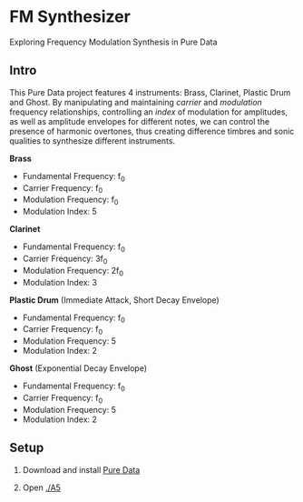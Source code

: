 # FM Synthesizer
Exploring Frequency Modulation Synthesis in Pure Data

## Intro
This Pure Data project features 4 instruments: Brass, Clarinet, Plastic Drum
and Ghost. By manipulating and maintaining *carrier* and *modulation*
frequency relationships, controlling an *index* of modulation for
amplitudes, as well as amplitude envelopes for different notes, we can
control the presence of harmonic overtones, thus creating
difference timbres and sonic qualities to synthesize different instruments.

**Brass**
- Fundamental Frequency: f<sub>0<sub/>
- Carrier Frequency: f<sub>0<sub/>
- Modulation Frequency: f<sub>0<sub/>
- Modulation Index: 5

**Clarinet**
- Fundamental Frequency: f<sub>0<sub/>
- Carrier Frequency: 3f<sub>0<sub/>
- Modulation Frequency: 2f<sub>0<sub/>
- Modulation Index: 3

**Plastic Drum** (Immediate Attack, Short Decay Envelope)
- Fundamental Frequency: f<sub>0<sub/>
- Carrier Frequency: f<sub>0<sub/>
- Modulation Frequency: 5
- Modulation Index: 2

**Ghost** (Exponential Decay Envelope)
- Fundamental Frequency: f<sub>0<sub/>
- Carrier Frequency: f<sub>0<sub/>
- Modulation Frequency: 5
- Modulation Index: 2

## Setup

1. Download and install [Pure Data](https://github.com/pure-data/pure-data)

2. Open [./A5](./A5)



